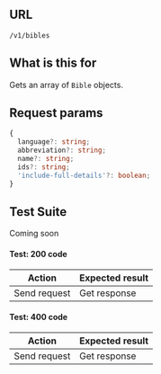 ## URL

`/v1/bibles`

## What is this for

Gets an array of `Bible` objects.

## Request params

```ts
{
  language?: string;
  abbreviation?: string;
  name?: string;
  ids?: string;
  'include-full-details'?: boolean;
}
```

## Test Suite

Coming soon

#### Test: 200 code

| Action       | Expected result |
| ------------ | --------------- |
| Send request | Get response    |

#### Test: 400 code

| Action       | Expected result |
| ------------ | --------------- |
| Send request | Get response    |
